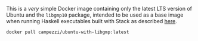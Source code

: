 This is a _very_ simple Docker image containing only the latest LTS version of Ubuntu and the `libgmp10` package, intended to be used as a base image when running Haskell executables built with Stack as described [here](https://docs.haskellstack.org/en/stable/GUIDE/#docker).

    docker pull campezzi/ubuntu-with-libgmp:latest
